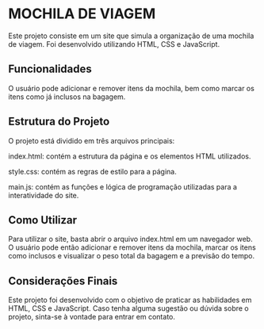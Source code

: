 <h1> MOCHILA DE VIAGEM </H1>
<p>
Este projeto consiste em um site que simula a organização de uma mochila de viagem. Foi desenvolvido utilizando HTML, CSS e JavaScript.
</p>

<h2> Funcionalidades </h2>
<p>O usuário pode adicionar e remover itens da mochila, bem como marcar os itens como já inclusos na bagagem.</p>

<h2>Estrutura do Projeto</h2>  
<p>O projeto está dividido em três arquivos principais:</p>

<p>index.html: contém a estrutura da página e os elementos HTML utilizados.</p>
<p>style.css: contém as regras de estilo para a página.</p>
<p>main.js: contém as funções e lógica de programação utilizadas para a interatividade do site.</p>

<h2>Como Utilizar</h2>
<p>Para utilizar o site, basta abrir o arquivo index.html em um navegador web. O usuário pode então adicionar e remover itens da mochila, marcar os itens como inclusos e visualizar o peso total da bagagem e a previsão do tempo.</p>

<h2>Considerações Finais</h2>
<p> Este projeto foi desenvolvido com o objetivo de praticar as habilidades em HTML, CSS e JavaScript. Caso tenha alguma sugestão ou dúvida sobre o projeto, sinta-se à vontade para entrar em contato. </p>

